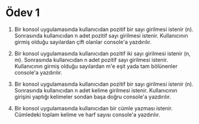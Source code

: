 # Ödev 1

1. Bir konsol uygulamasında kullanıcıdan pozitif bir sayı girilmesi istenir (n). Sonrasında kullanıcıdan n adet pozitif sayı girilmesi istenir. Kullanıcının girmiş olduğu sayılardan çift olanlar console'a yazdırılır.

2. Bir konsol uygulamasında kullanıcıdan pozitif iki sayı girilmesi istenir (n, m). Sonrasında kullanıcıdan n adet pozitif sayı girilmesi istenir. Kullanıcının girmiş olduğu sayılardan m'e eşit yada tam bölünenler console'a yazdırılır.

3. Bir konsol uygulamasında kullanıcıdan pozitif bir sayı girilmesi istenir (n). Sonrasında kullanıcıdan n adet kelime girilmesi istenir. Kullanıcının girişini yaptığı kelimeler sondan başa doğru console'a yazdırılır.

4. Bir konsol uygulamasında kullanıcıdan bir cümle yazması istenir. Cümledeki toplam kelime ve harf sayısı console'a yazdırılır.
